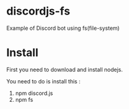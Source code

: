 # discordjs-fs
Example of Discord bot using fs(file-system)

# Install
First you need to download and install nodejs.

You need to do is install this :
1. npm discord.js
2. npm fs
